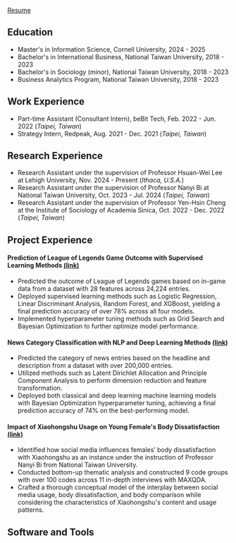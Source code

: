 [Resume](/assets/Resume.pdf)

## Education
- Master's in Information Science, Cornell University, 2024 - 2025
- Bachelor's in International Business, National Taiwan University, 2018 - 2023
- Bachelor's in Sociology (minor), National Taiwan University, 2018 - 2023
- Business Analytics Program, National Taiwan University, 2018 - 2023
  
## Work Experience
- Part-time Assistant (Consultant Intern), beBit Tech, Feb. 2022 - Jun. 2022 (_Taipei, Taiwan_)
- Strategy Intern, Redpeak, Aug. 2021 - Dec. 2021 (_Taipei, Taiwan_)
  
## Research Experience
- Research Assistant under the supervision of Professor Hsuan-Wei Lee at Lehigh University, Nov. 2024 - Present (_Ithaca, U.S.A._)
- Research Assistant under the supervision of Professor Nanyi Bi at National Taiwan University, Oct. 2023 - Jul. 2024 (_Taipei, Taiwan_)
- Research Assistant under the supervision of Professor Yen-Hsin Cheng at the Institute of Sociology of Academia Sinica, Oct. 2022 - Dec. 2022 (_Taipei, Taiwan_)

## Project Experience
#### Prediction of League of Legends Game Outcome with Supervised Learning Methods [(link)](https://github.com/cjw612/LeagueofLegendsGameOutcomeClassification)

- Predicted the outcome of League of Legends games based on in-game data from a dataset with 28 features across 24,224 entries.
- Deployed supervised learning methods such as Logistic Regression, Linear Discriminant Analysis, Random Forest, and XGBoost, yielding a final prediction accuracy of over 78% across all four models.
- Implemented hyperparameter tuning methods such as Grid Search and Bayesian Optimization to further optimize model performance.

#### News Category Classification with NLP and Deep Learning Methods [(link)](https://github.com/cjw612/News_Category_Classification)

- Predicted the category of news entries based on the headline and description from a dataset with over 200,000 entries.
- Utilized methods such as Latent Dirichlet Allocation and Principle Component Analysis to perform dimension reduction and feature transformation. 
- Deployed both classical and deep learning machine learning models with Bayesian Optimization hyperparameter tuning, achieving a final prediction accuracy of 74% on the best-performing model. 

#### Impact of Xiaohongshu Usage on Young Female's Body Dissatisfaction  [(link)](/assets/xiaohongshu.pdf)

- Identified how social media influences females’ body dissatisfaction with Xiaohongshu as an instance under the instruction of Professor Nanyi Bi from National Taiwan University.
- Conducted bottom-up thematic analysis and constructed 9 code groups with over 100 codes across 11 in-depth interviews with MAXQDA.
- Crafted a thorough conceptual model of the interplay between social media usage, body dissatisfaction, and body comparison while considering the characteristics of Xiaohongshu's content and usage patterns. 

## Software and Tools
